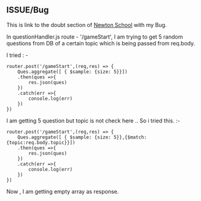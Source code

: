 ## ISSUE/Bug

This is link to the doubt section of [Newton School](https://my.newtonschool.co/doubts/question/s64z6jn4aa/) with my Bug.

In questionHandler.js route - '/gameStart', I am trying to get 5 random questions from DB of a certain topic which is being passed from req.body.

I tried : -
```
router.post('/gameStart',(req,res) => { 
    Ques.aggregate([ { $sample: {size: 5}}])
    .then(ques =>{
        res.json(ques)
    })
    .catch(err =>{
        console.log(err)
    })
})
```
I am getting 5 question but topic is not check here .. So i tried this. :-

```
router.post('/gameStart',(req,res) => { 
    Ques.aggregate([ { $sample: {size: 5}},{$match:{topic:req.body.topic}}])
    .then(ques =>{
        res.json(ques)
    })
    .catch(err =>{
        console.log(err)
    })
})
```

Now , I am getting empty array as response.
